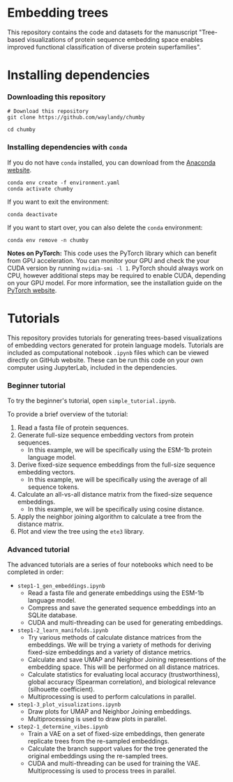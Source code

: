 # Embedding trees

This repository contains the code and datasets for the manuscript "Tree-based visualizations of protein sequence embedding space enables improved functional classification of diverse protein superfamilies".



# Installing dependencies

### Downloading this repository

```
# Download this repository
git clone https://github.com/waylandy/chumby

cd chumby
```
### Installing dependencies with `conda`

If you do not have `conda` installed, you can download from the [Anaconda website](https://www.anaconda.com/).

```
conda env create -f environment.yaml
conda activate chumby
```

If you want to exit the environment:

```
conda deactivate
```

If you want to start over, you can also delete the `conda` environment:

```
conda env remove -n chumby
```

**Notes on PyTorch:** This code uses the PyTorch library which can benefit from GPU acceleration. You can monitor your GPU and check the your CUDA version by running `nvidia-smi -l 1`. PyTorch should always work on CPU, however additional steps may be required to enable CUDA, depending on your GPU model. For more information, see the installation guide on the [PyTorch website](https://pytorch.org/). 


# Tutorials

This repository provides tutorials for generating trees-based visualizations of embedding vectors generated for protein language models. Tutorials are included as computational notebook `.ipynb` files which can be viewed directly on GitHub website. These can be run this code on your own computer using JupyterLab, included in the dependencies.


### Beginner tutorial

To try the beginner's tutorial, open `simple_tutorial.ipynb`.

To provide a brief overview of the tutorial:
1. Read a fasta file of protein sequences.
2. Generate full-size sequence embedding vectors from protein sequences.
    - In this example, we will be specifically using the ESM-1b protein language model.
3. Derive fixed-size sequence embeddings from the full-size sequence embedding vectors.
    - In this example, we will be specifically using the average of all sequence tokens.
4. Calculate an all-vs-all distance matrix from the fixed-size sequence embeddings.
    - In this example, we will be specifically using cosine distance.
5. Apply the neighbor joining algorithm to calculate a tree from the distance matrix.
6. Plot and view the tree using the `ete3` library.


### Advanced tutorial

The advanced tutorials are a series of four notebooks which need to be completed in order:

- `step1-1_gen_embeddings.ipynb`
    - Read a fasta file and generate embeddings using the ESM-1b language model.
    - Compress and save the generated sequence embeddings into an SQLite database.
    - CUDA and multi-threading can be used for generating embeddings.
- `step1-2_learn_manifolds.ipynb`
    - Try various methods of calculate distance matrices from the embeddings. We will be trying a variety of methods for deriving fixed-size embeddings and a variety of distance metrics.
    - Calculate and save UMAP and Neighbor Joining representions of the embedding space. This will be performed on all distance matrices.
    - Calculate statistics for evaluating local accuracy (trustworthiness), global accuracy (Spearman correlation), and biological relevance (silhouette coefficient).
    - Multiprocessing is used to perform calculations in parallel.
- `step1-3_plot_visualizations.ipynb`
    - Draw plots for UMAP and Neighbor Joining embeddings.
    - Multiprocessing is used to draw plots in parallel.
- `step2-1_determine_vibes.ipynb`
	- Train a VAE on a set of fixed-size embeddings, then generate replicate trees from the re-sampled embeddings.
	- Calculate the branch support values for the tree generated the original embeddings using the re-sampled trees.
	- CUDA and multi-threading can be used for training the VAE. Multiprocessing is used to process trees in parallel.

